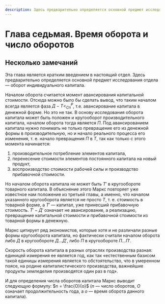 ```yaml
---
description: Здесь предварительно определяется основной предмет исследования отдела — оборот индивидуального капитала
---
```


# Глава седьмая. Время оборота и число оборотов

## Несколько замечаний

Эта глава является кратким введением в настоящий отдел. Здесь предварительно определяется основной предмет исследования отдела — оборот индивидуального капитала.

Началом оборота считается момент авансирования капитальной стоимости. Отсюда можно было бы сделать вывод, что таким началом всегда является фаза $Д-Т<^Р_{Сп}$, т.е. авансирование капитала в денежной форме. Но это не так. В основу исследования оборота капитала может быть положен и кругооборот производительного капитала, началом оборота тогда является $П$. Под авансированием капитала нужно понимать не только превращение его из денежной формы в производительную, но и начало реального процесса его изменения, т. е. начало превращения $П$ в $Т$, так как только с этого момента начинается:

1. производительное потребление элементов капитала,
2. перенесение стоимости элементов постоянного капитала на новый продукт,
3. воспроизводство стоимости рабочей силы и производство прибавочной стоимости.

Но началом оборота капитала не может быть $Т'$ в кругообороте товарного капитала. В объяснение этого Маркс повторяет уже известное нам положение из третьей главы, а именно, что началом указанного кругооборота является не просто $Т$, т. е. стоимость в товарной форме, а $Т'$ — капитал, уже принесший прибавочную стоимость. $Т'-Д'$ означает не авансирование, а реализацию, превращение капитальной стоимости и прибавочной стоимости из товарной формы в денежную.

Маркс цитирует ряд экономистов, которые хотя и не различали разные формы кругооборота капитала, но фактически считали началом оборота либо $Д$ в кругообороте $Д...Д'$, либо $П$ в кругообороте $П...П'$.

Скорость оборота капитала в разных отраслях производства разная: единицей измерения ее является год, как так «естественным базисом такой единицы измерения является то обстоятельство, что в умеренном поясе, на родине капиталистического производства, важнейшие продукты земледелия производятся один раз в год».

И для определения числа оборотов капитала Маркс выводит следующую формулу: $n = \frac{O}{o}$ ($n$ — число оборотов, $О$ означает продолжительность года, а $о$ — время оборота данного капитала).
